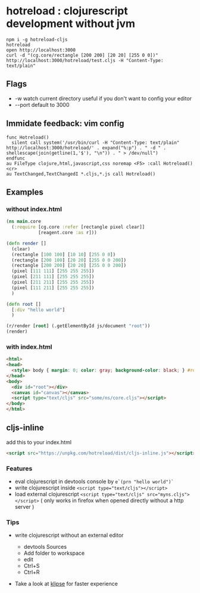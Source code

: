 # hotreload : clojurescript development without jvm

```
npm i -g hotreload-cljs
hotreload
open http://localhost:3000
curl -d "(cg.core/rectangle [200 200] [20 20] [255 0 0])" http://localhost:3000/hotreload/test.cljs -H "Content-Type: text/plain"
```

## Flags
* -w watch current directory useful if you don't want to config your editor
* --port default to 3000

## Immidate feedback: vim config
```vimscript
func Hotreload()
  silent call system('/usr/bin/curl -H "Content-Type: text/plain" http://localhost:3000/hotreload/' . expand("%:p") . " -d " . shellescape(join(getline(1,'$'), "\n")) . " > /dev/null")
endfunc
au FileType clojure,html,javascript,css noremap <F5> :call Hotreload()<cr>
au TextChanged,TextChangedI *.cljs,*.js call Hotreload()
```

## Examples
### without index.html
```clojure
(ns main.core
  (:require [cg.core :refer [rectangle pixel clear]]
            [reagent.core :as r]))

(defn render []
  (clear)
  (rectangle [100 100] [10 10] [255 0 0])
  (rectangle [200 100] [20 20] [255 0 0 200])
  (rectangle [200 200] [20 20] [255 0 0 200])
  (pixel [111 111] [255 255 255])
  (pixel [211 111] [255 255 255])
  (pixel [211 211] [255 255 255])
  (pixel [111 211] [255 255 255])
  )

(defn root []
  [:div "hello world"]
  )

(r/render [root] (.getElementById js/document "root"))
(render)
```
### with index.html
```html
<html>
<head>
  <style> body { margin: 0; color: gray; background-color: black; } #root { position: absolute;} </style>
</head>
<body>
  <div id="root"></div>
  <canvas id="canvas"></canvas>
  <script type="text/cljs" src="some/ns/core.cljs"></script>
</body>
</html>
```

## cljs-inline

add this to your index.html
```html
<script src="https://unpkg.com/hotreload/dist/cljs-inline.js"></script>
```

### Features
* eval clojurescript in devtools console by 
	``e`(prn "hello world")` ``
* write clojurescript inside 
    ```<script type="text/cljs"></script>```
* load external clojurescript 
    ```<script type="text/cljs" src="myns.cljs"></script>```
     ( only works in firefox when opened directly without a http server )

### Tips
* write clojurescript without an external editor 
    * devtools Sources
    * Add folder to workspace
    * edit
    * Ctrl+S
    * Ctrl+R

* Take a look at [klipse](https://github.com/viebel/klipse) for faster experience
